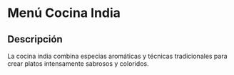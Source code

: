 # Menú Cocina India

## Descripción

La cocina india combina especias aromáticas y técnicas tradicionales para crear platos intensamente sabrosos y coloridos.
